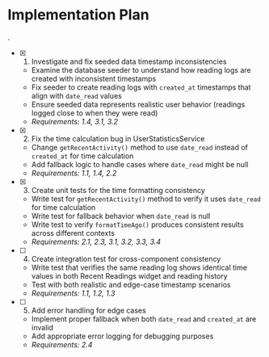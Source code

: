 # Implementation Plan
.
- [x] 1. Investigate and fix seeded data timestamp inconsistencies





  - Examine the database seeder to understand how reading logs are created with inconsistent timestamps
  - Fix seeder to create reading logs with `created_at` timestamps that align with `date_read` values
  - Ensure seeded data represents realistic user behavior (readings logged close to when they were read)
  - _Requirements: 1.4, 3.1, 3.2_

- [x] 2. Fix the time calculation bug in UserStatisticsService



  - Change `getRecentActivity()` method to use `date_read` instead of `created_at` for time calculation
  - Add fallback logic to handle cases where `date_read` might be null
  - _Requirements: 1.1, 1.4, 2.2_

- [x] 3. Create unit tests for the time formatting consistency









  - Write test for `getRecentActivity()` method to verify it uses `date_read` for time calculation
  - Write test for fallback behavior when `date_read` is null
  - Write test to verify `formatTimeAgo()` produces consistent results across different contexts
  - _Requirements: 2.1, 2.3, 3.1, 3.2, 3.3, 3.4_

- [ ] 4. Create integration test for cross-component consistency
  - Write test that verifies the same reading log shows identical time values in both Recent Readings widget and reading history
  - Test with both realistic and edge-case timestamp scenarios
  - _Requirements: 1.1, 1.2, 1.3_

- [ ] 5. Add error handling for edge cases
  - Implement proper fallback when both `date_read` and `created_at` are invalid
  - Add appropriate error logging for debugging purposes
  - _Requirements: 2.4_